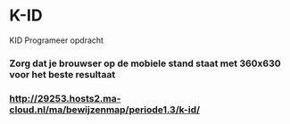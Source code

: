 # K-ID

KID Programeer opdracht

### Zorg dat je brouwser op de mobiele stand staat met 360x630 voor het beste resultaat

### http://29253.hosts2.ma-cloud.nl/ma/bewijzenmap/periode1.3/k-id/
